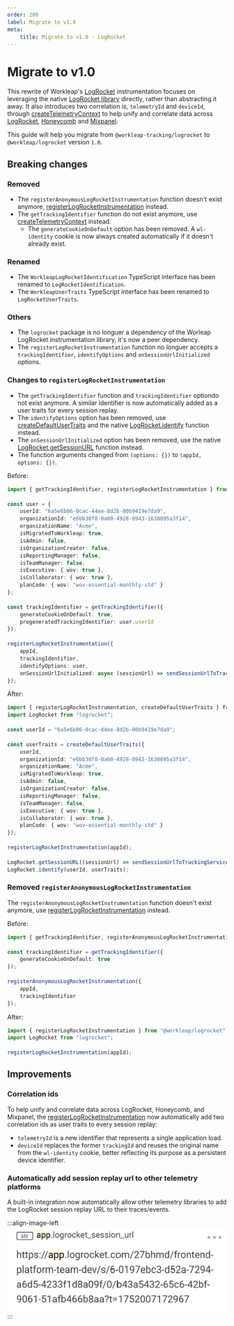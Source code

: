 ```yaml
---
order: 200
label: Migrate to v1.0
meta:
    title: Migrate to v1.0 - LogRocket
---
```


# Migrate to v1.0

This rewrite of Workleap's [LogRocket](https://logrocket.com/) instrumentation focuses on leveraging the native [LogRocket library](https://www.npmjs.com/package/logrocket) directly, rather than abstracting it away. It also introduces two correlation is, `telemetryId` and `deviceId`, through [createTelemetryContext](../../utilities/createTelemetryContext.md) to help unify and correlate data across [LogRocket](https://logrocket.com/), [Honeycomb](https://www.honeycomb.io/) and [Mixpanel](https://mixpanel.com/).

This guide will help you migrate from `@workleap-tracking/logrocket` to `@workleap/logrocket` version `1.0`.

## Breaking changes

### Removed

- The `registerAnonymousLogRocketInstrumentation` function doesn't exist anymore, [registerLogRocketInstrumentation](../reference/registerLogRocketInstrumentation.md) instead.
- The `getTrackingIdentifier` function do not exist anymore, use [createTelemetryContext](../../utilities/createTelemetryContext.md) instead.
    - The `generateCookieOnDefault` option has been removed. A `wl-identity` cookie is now always created automatically if it doesn't already exist.

### Renamed

- The `WorkleapLogRocketIdentification` TypeScript interface has been renamed to `LogRocketIdentification`.
- The `WorkleapUserTraits` TypeScript interface has been renamed to `LogRocketUserTraits`.

### Others

- The `logrocket` package is no longuer a dependency of the Worleap LogRocket instrumentation library, it's now a peer dependency.
- The `registerLogRocketInstrumentation` function no longuer accepts a `trackingIdentifier`, `identifyOptions` and `onSessionUrlInitialized` options.

### Changes to `registerLogRocketInstrumentation`

- The `getTrackingIdentifier` function and `trackingIdentifier` optiondo not exist anymore. A similar identifier is now automatically added as a user traits for every session replay.
- The `identifyOptions` option has been removed, use [createDefaultUserTraits](../reference/createDefaultUserTraits.md) and the native [LogRocket.identify](https://docs.logrocket.com/reference/identify) function instead.
- The `onSessionUrlInitialized` option has been removed, use the native [LogRocket.getSessionURL](https://docs.logrocket.com/reference/get-session-url) function instead.
- The function arguments changed from `(options: {})` to `(appId, options: {})`.

Before:

```ts
import { getTrackingIdentifier, registerLogRocketInstrumentation } from "@workleap-tracking/logrocket";

const user = {
    userId: "6a5e6b06-0cac-44ee-8d2b-00b9419e7da9",
    organizationId: "e6bb30f8-0a00-4928-8943-1630895a3f14",
    organizationName: "Acme",
    isMigratedToWorkleap: true,
    isAdmin: false,
    isOrganizationCreator: false,
    isReportingManager: false,
    isTeamManager: false,
    isExecutive: { wov: true },
    isCollaborator: { wov: true },
    planCode: { wov: "wov-essential-monthly-std" }
};

const trackingIdentifier = getTrackingIdentifier({ 
    generateCookieOnDefault: true,
    pregeneratedTrackingIdentifier: user.userId
});

registerLogRocketInstrumentation({
    appId,
    trackingIdentifier,
    identifyOptions: user,
    onSessionUrlInitialized: async (sessionUrl) => sendSessionUrlToTrackingService(...)
});
```

After:

```ts
import { registerLogRocketInstrumentation, createDefaultUserTraits } from "@workleap/logrocket";
import LogRocket from "logrocket";

const userId = "6a5e6b06-0cac-44ee-8d2b-00b9419e7da9";

const userTraits = createDefaultUserTraits({
    userId,
    organizationId: "e6bb30f8-0a00-4928-8943-1630895a3f14",
    organizationName: "Acme",
    isMigratedToWorkleap: true,
    isAdmin: false,
    isOrganizationCreator: false,
    isReportingManager: false,
    isTeamManager: false,
    isExecutive: { wov: true },
    isCollaborator: { wov: true },
    planCode: { wov: "wov-essential-monthly-std" }
});

registerLogRocketInstrumentation(appId);

LogRocket.getSessionURL((sessionUrl) => sendSessionUrlToTrackingService(sessionUrl));
LogRocket.identify(userId, userTraits);
```

### Removed `registerAnonymousLogRocketInstrumentation`

The `registerAnonymousLogRocketInstrumentation` function doesn't exist anymore, use [registerLogRocketInstrumentation](../reference/registerLogRocketInstrumentation.md) instead.

Before:

```ts
import { getTrackingIdentifier, registerAnonymousLogRocketInstrumentation } from "@workleap-tracking/logrocket";

const trackingIdentifier = getTrackingIdentifier({ 
    generateCookieOnDefault: true
});

registerAnonymousLogRocketInstrumentation({
    appId,
    trackingIdentifier
});
```

After:

```ts
import { registerLogRocketInstrumentation } from "@workleap/logrocket";
import LogRocket from "logrocket";

registerLogRocketInstrumentation(appId);
```

## Improvements

### Correlation ids

To help unify and correlate data across LogRocket, Honeycomb, and Mixpanel, the [registerLogRocketInstrumentation](../reference/registerLogRocketInstrumentation.md) now automatically add two correlation ids as user traits to every session replay:

- `telemetryId` is a new identifier that represents a single application load.
- `deviceId` replaces the former `trackingId` and reuses the original name from the `wl-identity` cookie, better reflecting its purpose as a persistent device identifier.

### Automatically add session replay url to other telemetry platforms

A built-in integration now automatically allow other telemetry libraries to add the LogRocket session replay URL to their traces/events.

:::align-image-left
![Honeycomb integration example](../../static/logrocket/honeycomb_session_url.png)
:::


